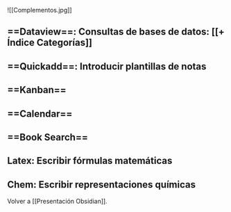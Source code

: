 ![[Complementos.jpg]]

## ==Dataview==: Consultas de bases de datos: [[+ Índice Categorías]]

## ==Quickadd==: Introducir plantillas de notas

## ==Kanban==

## ==Calendar==

## ==Book Search==

## Latex: Escribir fórmulas matemáticas

## Chem: Escribir representaciones químicas


Volver a [[Presentación Obsidian]].



